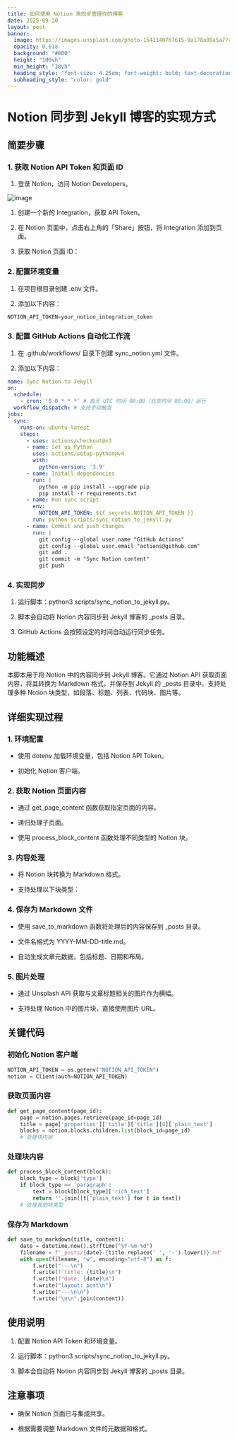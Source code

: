 ```yaml
---
title: 如何使用 Notion 来同步管理你的博客
date: 2025-09-20
layout: post
banner:
  image: https://images.unsplash.com/photo-1541140767615-9a178a08a5a7?crop=entropy&cs=tinysrgb&fit=max&fm=jpg&ixid=M3w2OTIwMzJ8MHwxfHJhbmRvbXx8fHx8fHx8fDE3NTgzNzE5MzN8&ixlib=rb-4.1.0&q=80&w=1080
  opacity: 0.618
  background: "#000"
  height: "100vh"
  min_height: "38vh"
  heading_style: "font-size: 4.25em; font-weight: bold; text-decoration: underline"
  subheading_style: "color: gold"
---
```


# Notion 同步到 Jekyll 博客的实现方式

## 简要步骤

### 1. 获取 Notion API Token 和页面 ID

1. 登录 Notion，访问 Notion Developers。

![image](https://prod-files-secure.s3.us-west-2.amazonaws.com/a7a0cc5a-89b9-4cda-8686-1fba0ca52f40/d19c1afe-dea5-4312-9333-786b0ba83054/image.png?X-Amz-Algorithm=AWS4-HMAC-SHA256&X-Amz-Content-Sha256=UNSIGNED-PAYLOAD&X-Amz-Credential=ASIAZI2LB466UIJ3WUBC%2F20250920%2Fus-west-2%2Fs3%2Faws4_request&X-Amz-Date=20250920T123853Z&X-Amz-Expires=3600&X-Amz-Security-Token=IQoJb3JpZ2luX2VjEHIaCXVzLXdlc3QtMiJHMEUCICiP25CwC4AkiMqJCbgiM8C2bFcRAvTDsOUvXqbcxSS%2BAiEA1Y%2Bgo2MLHr4WXJxTvwN6ou2tacq3UYfkhUuFKXuNcjcqiAQI6%2F%2F%2F%2F%2F%2F%2F%2F%2F%2F%2FARAAGgw2Mzc0MjMxODM4MDUiDMlOlTzPdcHZoM50xSrcA2dze7V7G80xeLqmXpysOLFH8wpxGq760tbt9D5J6lWkgn3WClCjf5b4aqJbBIIEtKAOhNQO7YQoUSZrPObJRWSAmOkB14Ben%2F1TyiYG7yfpGaz4Fui5MkQR7RF9bpua%2F%2B4e%2F4aJYsX77gEPdwZ4BEmFLSRPINgt9LJP5t2A3Ck4muNIP5w3aqS2y%2B%2BkWYknUvt2VvKfYnIvIZpWH002xGNL2CtIe71WusJNmVZr3H0NVDUgpJTUf9BOby6THbURYUrY3BWokW0beKbK5GyRgHDs8yw8tEnBOPaPE2THW9HJ9uvLz4aebTHa0FpqL1f9jmGNGmYBXWDeyEQMTr7z3a6Q8hkYiABRJhIf5Mp1gc9%2BAtdOm3F5tx%2Bvx7HD%2Fzot32VP7IMAvBOjhYQFPSTWXgxGNRNZ%2BpMM%2Bh4UxF7eu6hEubFQ3bwdoPpwvwIU2SPD%2BFPmzeRF4Fan3qaZmS1uFzJiDtd0Y9%2B%2F2%2FfpS80sRXgAu%2BAKCWmjTFGGvQyAzUDkwhWLbvN0eW7l1Ou1Xf7uvt9nhk%2FbgCwvVfB6eOa8lQLy3RDjsaMkIPM3qHljrdJAYnwvmoR901QFJ5lq3r4IbhDM3viX5H3PWasiTza5YdNx4L81fVWFyIJpRIpBMMf%2BucYGOqUBV%2BpTGoYK2WbbMW3efBQMlNmZQ6F3VgSUffmDVGKKLZ3Olw5M30tLfXV%2BK15ZhfpxIcjeSUo6bITiZj%2FzT9%2ByYEydobTNI0Y6q1vQbpRks1tV2WVqSEzve01%2BHLh2ENSlynCT9tnU%2FXF3PnSXOp5xjTu0Q%2F9QTxG4t1h5OwJv81v2LwKa2LDHUdcgMAzd0%2BHpP3IK7TrnorgrTscshvmFLt37R6ft&X-Amz-Signature=58b108fa8620bbfc3ac0bf461c0fceac8132c2764c1bdce952118ecd48c40c14&X-Amz-SignedHeaders=host&x-amz-checksum-mode=ENABLED&x-id=GetObject)

1. 创建一个新的 Integration，获取 API Token。

1. 在 Notion 页面中，点击右上角的「Share」按钮，将 Integration 添加到页面。

1. 获取 Notion 页面 ID：


### 2. 配置环境变量

1. 在项目根目录创建 .env 文件。

1. 添加以下内容：

```javascript
NOTION_API_TOKEN=your_notion_integration_token
```

### 3. 配置 GitHub Actions 自动化工作流

1. 在 .github/workflows/ 目录下创建 sync_notion.yml 文件。

1. 添加以下内容：

```yaml
name: Sync Notion to Jekyll
on:
  schedule:
    - cron: '0 0 * * *' # 每天 UTC 时间 00:00（北京时间 08:00）运行
  workflow_dispatch: # 支持手动触发
jobs:
  sync:
    runs-on: ubuntu-latest
    steps:
      - uses: actions/checkout@v3
      - name: Set up Python
        uses: actions/setup-python@v4
        with:
          python-version: '3.9'
      - name: Install dependencies
        run: |
          python -m pip install --upgrade pip
          pip install -r requirements.txt
      - name: Run sync script
        env:
          NOTION_API_TOKEN: ${{ secrets.NOTION_API_TOKEN }}
        run: python scripts/sync_notion_to_jekyll.py
      - name: Commit and push changes
        run: |
          git config --global user.name "GitHub Actions"
          git config --global user.email "actions@github.com"
          git add .
          git commit -m "Sync Notion content"
          git push
```

### 4. 实现同步

1. 运行脚本：python3 scripts/sync_notion_to_jekyll.py。

1. 脚本会自动将 Notion 内容同步到 Jekyll 博客的 _posts 目录。

1. GitHub Actions 会按照设定的时间自动运行同步任务。

## 功能概述

本脚本用于将 Notion 中的内容同步到 Jekyll 博客。它通过 Notion API 获取页面内容，将其转换为 Markdown 格式，并保存到 Jekyll 的 _posts 目录中。支持处理多种 Notion 块类型，如段落、标题、列表、代码块、图片等。

## 详细实现过程

### 1. 环境配置

- 使用 dotenv 加载环境变量，包括 Notion API Token。

- 初始化 Notion 客户端。

### 2. 获取 Notion 页面内容

- 通过 get_page_content 函数获取指定页面的内容。

- 递归处理子页面。

- 使用 process_block_content 函数处理不同类型的 Notion 块。

### 3. 内容处理

- 将 Notion 块转换为 Markdown 格式。

- 支持处理以下块类型：


### 4. 保存为 Markdown 文件

- 使用 save_to_markdown 函数将处理后的内容保存到 _posts 目录。

- 文件名格式为 YYYY-MM-DD-title.md。

- 自动生成文章元数据，包括标题、日期和布局。

### 5. 图片处理

- 通过 Unsplash API 获取与文章标题相关的图片作为横幅。

- 支持处理 Notion 中的图片块，直接使用图片 URL。

## 关键代码

### 初始化 Notion 客户端

```python
NOTION_API_TOKEN = os.getenv("NOTION_API_TOKEN")
notion = Client(auth=NOTION_API_TOKEN)
```

### 获取页面内容

```python
def get_page_content(page_id):
    page = notion.pages.retrieve(page_id=page_id)
    title = page['properties']['title']['title'][0]['plain_text']
    blocks = notion.blocks.children.list(block_id=page_id)
    # 处理块内容
```

### 处理块内容

```python
def process_block_content(block):
    block_type = block['type']
    if block_type == 'paragraph':
        text = block[block_type]['rich_text']
        return ''.join([t['plain_text'] for t in text])
    # 处理其他块类型
```

### 保存为 Markdown

```python
def save_to_markdown(title, content):
    date = datetime.now().strftime("%Y-%m-%d")
    filename = f"_posts/{date}-{title.replace(' ', '-').lower()}.md"
    with open(filename, "w", encoding="utf-8") as f:
        f.write("---\n")
        f.write(f"title: {title}\n")
        f.write(f"date: {date}\n")
        f.write("layout: post\n")
        f.write("---\n\n")
        f.write("\n\n".join(content))
```

## 使用说明

1. 配置 Notion API Token 和环境变量。

1. 运行脚本：python3 scripts/sync_notion_to_jekyll.py。

1. 脚本会自动将 Notion 内容同步到 Jekyll 博客的 _posts 目录。

## 注意事项

- 确保 Notion 页面已与集成共享。

- 根据需要调整 Markdown 文件的元数据和格式。